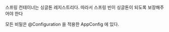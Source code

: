 
스프링 컨테이너는 싱글톤 레지스트리다. 따라서 스프링 빈이 싱글톤이 되도록 보장해주어야 한다

모든 비밀은 @Configuration 을 적용한 AppConfig 에 있다.




